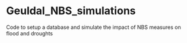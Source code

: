 # Geuldal_NBS_simulations
Code to setup a database and simulate the impact of NBS measures on flood and droughts
